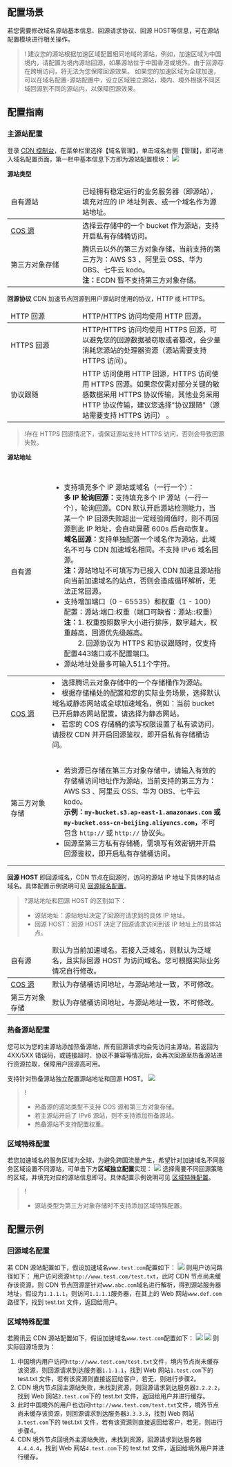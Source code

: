 ## 配置场景

若您需要修改域名源站基本信息、回源请求协议、回源 HOST等信息，可在源站配置模块进行相关操作。

>! 建议您的源站根据加速区域配置相同地域的源站，例如，加速区域为中国境内，请配置为境内源站回源，如果源站位于中国香港或境外，由于回源存在跨境访问，将无法为您保障回源效果。
如果您的加速区域为全球加速，可以在域名配置-源站配置中，设立区域独立源站，境内、境外根据不同区域回源到不同的源站内，以保障回源效果。

## 配置指南

### 主源站配置

登录 [CDN 控制台](https://console.cloud.tencent.com/cdn)，在菜单栏里选择【域名管理】，单击域名右侧【管理】，即可进入域名配置页面，第一栏中基本信息下方即为源站配置模块：
![](https://qcloudimg.tencent-cloud.cn/raw/f09e65640ab7e487ae6cb6393ec631d3.png)

**源站类型**

<table>
<thead>
<tr>
<td style="width:150px">自有源站</td>
<td>已经拥有稳定运行的业务服务器（即源站），填充对应的 IP 地址列表、或一个域名作为源站地址。</td></ul>
</tr>
</thead>
<tbody><tr>
<td><a href="https://cloud.tencent.com/product/cos">COS 源</a></td>
<td>选择云存储中的一个 bucket 作为源站，支持开启私有存储桶访问。</td>
</tr>
<tr>
<td>第三方对象存储	
</td>
<td>腾讯云以外的第三方对象存储，当前支持的第三方为：AWS S3 、阿里云 OSS、华为 OBS、七牛云 kodo。<br/>
<strong>注：</strong>ECDN 暂不支持第三方对象存储。</td>
</tr>
</tbody></table>


**回源协议**
CDN 加速节点回源到用户源站时使用的协议，HTTP 或 HTTPS。

<table>
<thead>
<tr>
<td style="width:150px">HTTP 回源</td>
<td>HTTP/HTTPS 访问均使用 HTTP 回源。</td></ul>
</tr>
</thead>
<tbody><tr>
<td>HTTPS 回源</td>
<td>HTTP/HTTPS 访问均使用 HTTPS 回源，可以避免您的回源数据被窃取或者篡改，会少量消耗您源站的处理器资源（源站需要支持 HTTPS 访问）。</td>
</tr>
<tr>
<td>协议跟随</td>
<td>HTTP 访问使用 HTTP 回源，HTTPS 访问使用 HTTPS 回源。如果您仅需对部分关键的敏感数据采用 HTTPS 协议传输，其他业务采用 HTTP 协议传输，建议您选择"协议跟随"（源站需要支持 HTTPS 访问）
。</td>
</tr>
</tbody></table>

> !存在 HTTPS 回源情况下，请保证源站支持 HTTPS 访问，否则会导致回源失败。



**源站地址**
<table>
<thead>
<tr>
<td style="width:80px">自有源</td>
<td style="padding-bottom:0px;padding-top:15px"><ul><li>支持填充多个 IP 源站或域名（一行一个）：
  <br><strong>多 IP 轮询回源：</strong>支持填充多个 IP 源站（一行一个），轮询回源。CDN 默认开启源站检测能力，当某一个 IP 回源失败超出一定经验阈值时，则不再回源到此 IP 地址，会自动屏蔽 600s 后自动恢复。<br><strong>域名回源：</strong>支持单独配置一个域名作为源站，此域名不可与 CDN 加速域名相同。不支持 IPv6 域名回源。<br><strong>注：</strong>源站地址不可填写为已接入 CDN 加速且源站指向当前加速域名的站点，否则会造成循环解析，无法正常回源。<li> 支持增加端口（0 - 65535）和权重（1 - 100）配置：源站:端口:权重（端口可缺省：源站::权重）<br><strong>注：</strong>1. 权重按照数字大小进行排序，数字越大，权重越高，回源优先级越高。<br>　　2. 回源协议为 HTTPS 和协议跟随时，仅支持配置443端口或不配置端口。<br><li>源站地址处最多可输入511个字符。</td></ul>
</tr>
</thead>
<tbody><tr>
<td><a href="https://cloud.tencent.com/product/cos">COS 源</a></td>
<td><li>选择腾讯云对象存储中的一个存储桶作为源站。<li>根据存储桶处的配置和您的实际业务场景，选择默认域名或静态网站或全球加速域名，例如：当前 bucket 已开启静态网站配置，请选择为静态网站。<li>若您的 COS 存储桶的读写权限设置了私有读访问，请授权 CDN 并开启回源鉴权，即开启私有存储桶访问。</td>
</tr>
<tr>
<td>第三方对象存储</td>
<td style="padding-bottom:0px;padding-top:15px"><ul><li>若资源已存储在第三方对象存储中，请输入有效的存储桶访问地址作为源站，当前支持的第三方为：AWS S3 、阿里云 OSS、华为 OBS、七牛云 kodo。</br><strong>示例：<code>my-bucket.s3.ap-east-1.amazonaws.com</code> 或 <code>my-bucket.oss-cn-beijing.aliyuncs.com</code>，</strong>不可包含 <code>http://</code> 或 <code>http://</code> 协议头。<li>回源至第三方私有存储桶，需填写有效密钥并开启回源鉴权，即开启私有存储桶访问。</td>
</tr></ul>
</tbody></table>




**回源 HOST**
即回源域名，CDN 节点在回源时，访问的源站 IP 地址下具体的站点域名。具体配置示例说明可见 [回源域名配置](#exp)。

> ?源站地址和回源 HOST 的区别如下：
> - 源站地址：源站地址决定了回源时请求到的具体 IP 地址。
> - 回源 HOST：回源 HOST 决定了回源请求访问到该 IP 地址上的具体站点。

<table>
<thead>
<tr>
<td style="width:80px">自有源</td>
<td >默认为当前加速域名。若接入泛域名，则默认为泛域名，且实际回源 HOST 为访问域名。您可根据实际业务情况自行修改。</td></tr>
</thead>
<tbody><tr>
<td><a href="https://cloud.tencent.com/product/cos">COS 源</a></td>
<td>默认为存储桶访问地址，与源站地址一致，不可修改。</td>
</tr>
<tr>
<td>第三方对象存储</td>
<td>默认为存储桶访问地址，与源站地址一致，不可修改。</td>
</tr>
</tbody></table>



### 热备源站配置

您可以为您的主源站添加热备源站，所有回源请求均会先访问主源站，若返回为 4XX/5XX 错误码，或链接超时、协议不兼容等情况后，会再次回源至热备源站进行资源拉取，保障用户回源高可用。

支持针对热备源站独立配置源站地址和回源 HOST。
![](https://qcloudimg.tencent-cloud.cn/raw/f84e67969ea5b8f2583a6650b37e3948.png)

>!
>- 热备源的源站类型不支持 COS 源和第三方对象存储。
>- 若主源站开启了 IPv6 源站，则不支持添加热备源站。
>- 热备源站不支持配置权重。

### 区域特殊配置

若您加速域名的服务区域为全球，为避免跨国流量产生，希望针对加速域名不同服务区域设置不同源站，可单击下方**区域独立配置**实现：
![](https://qcloudimg.tencent-cloud.cn/raw/56988ee85e3288ecbc044b533f76878a.png)
选择需要不同回源策略的区域，并填充对应的源站信息即可。具体配置示例说明可见 [区域特殊配置](#special)。

>!
> - 源站类型为第三方对象存储时不支持添加区域特殊配置。


## 配置示例

### 回源域名配置[](id:exp)

若 CDN 源站配置如下，假设加速域名`www.test.com`配置如下：
![](https://qcloudimg.tencent-cloud.cn/raw/81d3d3fa4774063775771be20dd87fb0.png)
则用户访问路径如下：
用户访问资源`http://www.test.com/test.txt`，此时 CDN 节点尚未缓存该资源，则 CDN 节点回源是针对`www.abc.com`域名进行解析，得到源站服务器地址，假设为`1.1.1.1`，则访问`1.1.1.1`服务器，在其上的 Web 网站`www.def.com`路径下，找到 test.txt 文件，返回给用户。


[](id:special)
### 区域特殊配置

若腾讯云 CDN 源站配置如下，假设加速域名`www.test.com`配置如下：
![](https://qcloudimg.tencent-cloud.cn/raw/4e5f8c8930b2330f9075cefa4c201d3d.png)
![](https://qcloudimg.tencent-cloud.cn/raw/5eaa62846a685e726c9a49e42fdde345.png)
则实际回源场景为：

1. 中国境内用户访问`http://www.test.com/test.txt`文件，境内节点尚未缓存该资源，则回源请求到达服务器`1.1.1.1`，找到 Web 网站`1.test.com`下的 test.txt 文件，若有该资源则直接返回给客户，若无，则进行步骤2。
2. CDN 境内节点回主源站失败，未找到资源，则回源请求到达服务器`2.2.2.2`，找到 Web 网站`2.test.com`下的 test.txt 文件，返回给用户并进行缓存。
3. 此时中国境外的用户也访问`http://www.test.com/test.txt`文件，境外节点尚未缓存该资源，则回源请求到达服务器`3.3.3.3`，找到 Web 网站`3.test.com`下的 test.txt 文件，若有该资源则直接返回给客户，若无，则进行步骤4。
4. CDN 境外节点回境外主源站失败，未找到资源，回源请求到达服务器`4.4.4.4`，找到 Web 网站`4.test.com`下的 test.txt 文件，返回给境外用户并进行缓存。
